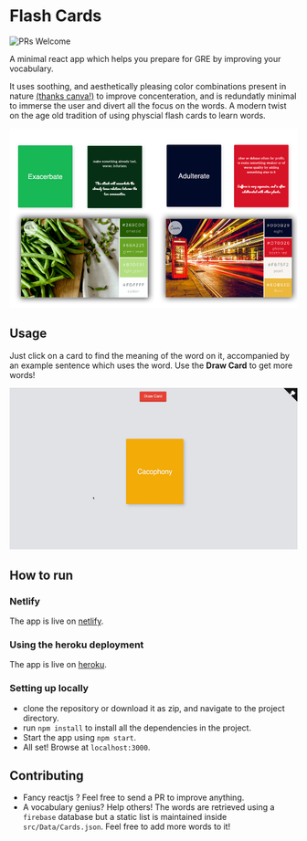 # Flash Cards  
![PRs Welcome](https://img.shields.io/badge/PRs-welcome-brightgreen.svg?style=flat-square)


A minimal react app which helps you prepare for GRE by improving your vocabulary.

It uses soothing, and aesthetically pleasing color combinations present in nature [(thanks canva!)](https://www.canva.com/learn/100-color-combinations/) to improve concenteration, and is redundatly minimal to immerse the user and divert all the focus on the words. A modern twist on the age old tradition of using physcial flash cards to learn words.

<p align="center">
  <img src="https://github.com/CosmicCoder96/FlashCards/blob/master/demo-2.jpg?raw=true">
</p>

## Usage
Just click on a card to find the meaning of the word on it, accompanied by an example sentence which uses the word. Use the **Draw Card** to get more words!

<p align="center">
  <img src="https://github.com/CosmicCoder96/FlashCards/blob/master/demo.gif?raw=true">
</p>

## How to run

### Netlify
The app is live on [netlify](https://gre-flash-cards.netlify.com/).

### Using the heroku deployment
The app is live on [heroku](https://flashcards-gre.herokuapp.com/).

### Setting up locally
* clone the repository or download it as zip, and navigate to the project directory.
* run `npm install` to install all the dependencies in the project.
* Start the app using `npm start`.
* All set! Browse at `localhost:3000`.

## Contributing
* Fancy reactjs ? Feel free to send a PR to improve anything.
* A vocabulary genius? Help others! The words are retrieved using a `firebase` database but a static list is maintained inside `src/Data/Cards.json`. Feel free to add more words to it!
